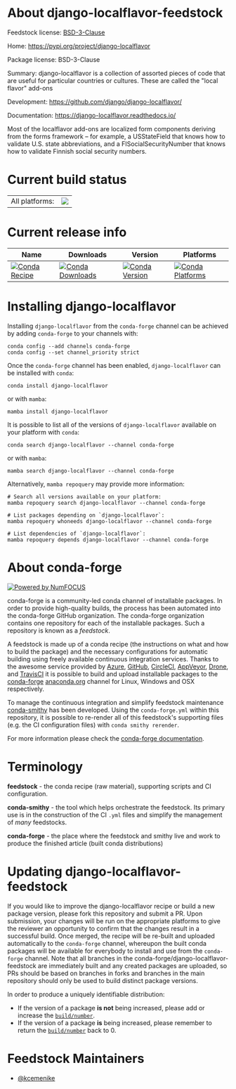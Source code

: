 About django-localflavor-feedstock
==================================

Feedstock license: [BSD-3-Clause](https://github.com/conda-forge/django-localflavor-feedstock/blob/main/LICENSE.txt)

Home: https://pypi.org/project/django-localflavor

Package license: BSD-3-Clause

Summary: django-localflavor is a collection of assorted pieces of code that are useful for particular countries or cultures. These are called the "local flavor" add-ons

Development: https://github.com/django/django-localflavor/

Documentation: https://django-localflavor.readthedocs.io/

Most of the localflavor add-ons are localized form components deriving from the forms framework – for example, a USStateField that knows how to validate U.S. state abbreviations, and a FISocialSecurityNumber that knows how to validate Finnish social security numbers.


Current build status
====================


<table><tr><td>All platforms:</td>
    <td>
      <a href="https://dev.azure.com/conda-forge/feedstock-builds/_build/latest?definitionId=10357&branchName=main">
        <img src="https://dev.azure.com/conda-forge/feedstock-builds/_apis/build/status/django-localflavor-feedstock?branchName=main">
      </a>
    </td>
  </tr>
</table>

Current release info
====================

| Name | Downloads | Version | Platforms |
| --- | --- | --- | --- |
| [![Conda Recipe](https://img.shields.io/badge/recipe-django--localflavor-green.svg)](https://anaconda.org/conda-forge/django-localflavor) | [![Conda Downloads](https://img.shields.io/conda/dn/conda-forge/django-localflavor.svg)](https://anaconda.org/conda-forge/django-localflavor) | [![Conda Version](https://img.shields.io/conda/vn/conda-forge/django-localflavor.svg)](https://anaconda.org/conda-forge/django-localflavor) | [![Conda Platforms](https://img.shields.io/conda/pn/conda-forge/django-localflavor.svg)](https://anaconda.org/conda-forge/django-localflavor) |

Installing django-localflavor
=============================

Installing `django-localflavor` from the `conda-forge` channel can be achieved by adding `conda-forge` to your channels with:

```
conda config --add channels conda-forge
conda config --set channel_priority strict
```

Once the `conda-forge` channel has been enabled, `django-localflavor` can be installed with `conda`:

```
conda install django-localflavor
```

or with `mamba`:

```
mamba install django-localflavor
```

It is possible to list all of the versions of `django-localflavor` available on your platform with `conda`:

```
conda search django-localflavor --channel conda-forge
```

or with `mamba`:

```
mamba search django-localflavor --channel conda-forge
```

Alternatively, `mamba repoquery` may provide more information:

```
# Search all versions available on your platform:
mamba repoquery search django-localflavor --channel conda-forge

# List packages depending on `django-localflavor`:
mamba repoquery whoneeds django-localflavor --channel conda-forge

# List dependencies of `django-localflavor`:
mamba repoquery depends django-localflavor --channel conda-forge
```


About conda-forge
=================

[![Powered by
NumFOCUS](https://img.shields.io/badge/powered%20by-NumFOCUS-orange.svg?style=flat&colorA=E1523D&colorB=007D8A)](https://numfocus.org)

conda-forge is a community-led conda channel of installable packages.
In order to provide high-quality builds, the process has been automated into the
conda-forge GitHub organization. The conda-forge organization contains one repository
for each of the installable packages. Such a repository is known as a *feedstock*.

A feedstock is made up of a conda recipe (the instructions on what and how to build
the package) and the necessary configurations for automatic building using freely
available continuous integration services. Thanks to the awesome service provided by
[Azure](https://azure.microsoft.com/en-us/services/devops/), [GitHub](https://github.com/),
[CircleCI](https://circleci.com/), [AppVeyor](https://www.appveyor.com/),
[Drone](https://cloud.drone.io/welcome), and [TravisCI](https://travis-ci.com/)
it is possible to build and upload installable packages to the
[conda-forge](https://anaconda.org/conda-forge) [anaconda.org](https://anaconda.org/)
channel for Linux, Windows and OSX respectively.

To manage the continuous integration and simplify feedstock maintenance
[conda-smithy](https://github.com/conda-forge/conda-smithy) has been developed.
Using the ``conda-forge.yml`` within this repository, it is possible to re-render all of
this feedstock's supporting files (e.g. the CI configuration files) with ``conda smithy rerender``.

For more information please check the [conda-forge documentation](https://conda-forge.org/docs/).

Terminology
===========

**feedstock** - the conda recipe (raw material), supporting scripts and CI configuration.

**conda-smithy** - the tool which helps orchestrate the feedstock.
                   Its primary use is in the construction of the CI ``.yml`` files
                   and simplify the management of *many* feedstocks.

**conda-forge** - the place where the feedstock and smithy live and work to
                  produce the finished article (built conda distributions)


Updating django-localflavor-feedstock
=====================================

If you would like to improve the django-localflavor recipe or build a new
package version, please fork this repository and submit a PR. Upon submission,
your changes will be run on the appropriate platforms to give the reviewer an
opportunity to confirm that the changes result in a successful build. Once
merged, the recipe will be re-built and uploaded automatically to the
`conda-forge` channel, whereupon the built conda packages will be available for
everybody to install and use from the `conda-forge` channel.
Note that all branches in the conda-forge/django-localflavor-feedstock are
immediately built and any created packages are uploaded, so PRs should be based
on branches in forks and branches in the main repository should only be used to
build distinct package versions.

In order to produce a uniquely identifiable distribution:
 * If the version of a package **is not** being increased, please add or increase
   the [``build/number``](https://docs.conda.io/projects/conda-build/en/latest/resources/define-metadata.html#build-number-and-string).
 * If the version of a package **is** being increased, please remember to return
   the [``build/number``](https://docs.conda.io/projects/conda-build/en/latest/resources/define-metadata.html#build-number-and-string)
   back to 0.

Feedstock Maintainers
=====================

* [@kcemenike](https://github.com/kcemenike/)

